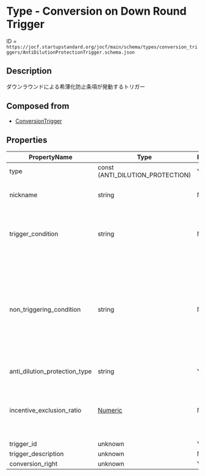 # Type - Conversion on Down Round Trigger

ID = `https://jocf.startupstandard.org/jocf/main/schema/types/conversion_triggers/AntiDilutionProtectionTrigger.schema.json`

## Description
ダウンラウンドによる希薄化防止条項が発動するトリガー

## Composed from
- [ConversionTrigger](../../../primitives/types/conversion_triggers/ConversionTrigger.md)

## Properties

| PropertyName | Type | Required | Description |
|-------------|------|----------|-------------|
| type | const (ANTI_DILUTION_PROTECTION) | Yes |  |
| nickname | string | No | トリガーのニックネーム |
| trigger_condition | string | No | 希薄化防止が発動可能となる条件を説明する法的な文言 |
| non_triggering_condition | string | No | 希薄化防止が発動可能となる条件を満たした上で、希薄化防止による転換を実施しない条件を説明する法的な文言 |
| anti_dilution_protection_type | string | Yes | 希薄化防止種別 |
| incentive_exclusion_ratio | [Numeric](../types/Numeric.md) | No | 希薄化防止対象から除外される従業員インセンティブの比率 |
| trigger_id | unknown | Yes |  |
| trigger_description | unknown | No |  |
| conversion_right | unknown | Yes |  |